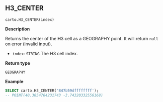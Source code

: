 ## H3_CENTER

```sql:signature
carto.H3_CENTER(index)
```

**Description**

Returns the center of the H3 cell as a GEOGRAPHY point. It will return `null` on error (invalid input).

* `index`: `STRING` The H3 cell index.

**Return type**

`GEOGRAPHY`

**Example**

```sql
SELECT carto.H3_CENTER('847b59dffffffff');
-- POINT(40.3054764231743 -3.74320332556168)
```
